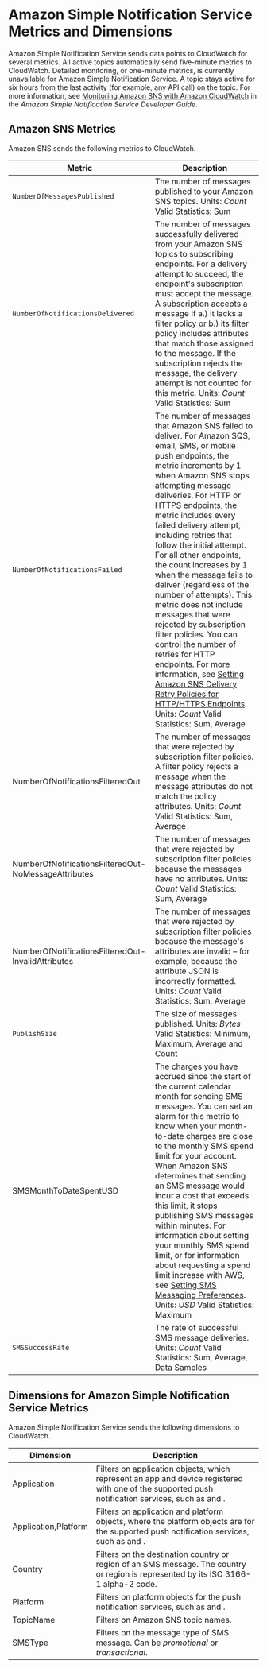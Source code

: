 # Amazon Simple Notification Service Metrics and Dimensions<a name="sns-metricscollected"></a>

Amazon Simple Notification Service sends data points to CloudWatch for several metrics\. All active topics automatically send five\-minute metrics to CloudWatch\. Detailed monitoring, or one\-minute metrics, is currently unavailable for Amazon Simple Notification Service\. A topic stays active for six hours from the last activity \(for example, any API call\) on the topic\. For more information, see [Monitoring Amazon SNS with Amazon CloudWatch](https://docs.aws.amazon.com/sns/latest/dg/MonitorSNSwithCloudWatch.html) in the *Amazon Simple Notification Service Developer Guide*\.

## Amazon SNS Metrics<a name="SNS_metricscollected"></a>

Amazon SNS sends the following metrics to CloudWatch\.


| Metric | Description | 
| --- | --- | 
|  `NumberOfMessagesPublished`  |  The number of messages published to your Amazon SNS topics\. Units: *Count* Valid Statistics: Sum  | 
|  `NumberOfNotificationsDelivered`  |  The number of messages successfully delivered from your Amazon SNS topics to subscribing endpoints\. For a delivery attempt to succeed, the endpoint's subscription must accept the message\. A subscription accepts a message if a\.\) it lacks a filter policy or b\.\) its filter policy includes attributes that match those assigned to the message\. If the subscription rejects the message, the delivery attempt is not counted for this metric\. Units: *Count* Valid Statistics: Sum  | 
|  `NumberOfNotificationsFailed`  |  The number of messages that Amazon SNS failed to deliver\.  For Amazon SQS, email, SMS, or mobile push endpoints, the metric increments by 1 when Amazon SNS stops attempting message deliveries\. For HTTP or HTTPS endpoints, the metric includes every failed delivery attempt, including retries that follow the initial attempt\. For all other endpoints, the count increases by 1 when the message fails to deliver \(regardless of the number of attempts\)\. This metric does not include messages that were rejected by subscription filter policies\. You can control the number of retries for HTTP endpoints\. For more information, see [ Setting Amazon SNS Delivery Retry Policies for HTTP/HTTPS Endpoints](https://docs.aws.amazon.com/sns/latest/dg/DeliveryPolicies.html)\. Units: *Count* Valid Statistics: Sum, Average  | 
| NumberOfNotificationsFilteredOut |  The number of messages that were rejected by subscription filter policies\. A filter policy rejects a message when the message attributes do not match the policy attributes\. Units: *Count* Valid Statistics: Sum, Average  | 
| NumberOfNotificationsFilteredOut\-NoMessageAttributes |  The number of messages that were rejected by subscription filter policies because the messages have no attributes\. Units: *Count* Valid Statistics: Sum, Average  | 
| NumberOfNotificationsFilteredOut\-InvalidAttributes |  The number of messages that were rejected by subscription filter policies because the message's attributes are invalid – for example, because the attribute JSON is incorrectly formatted\. Units: *Count* Valid Statistics: Sum, Average  | 
|  `PublishSize`  |  The size of messages published\. Units: *Bytes* Valid Statistics: Minimum, Maximum, Average and Count  | 
| SMSMonthToDateSpentUSD |  The charges you have accrued since the start of the current calendar month for sending SMS messages\. You can set an alarm for this metric to know when your month\-to\-date charges are close to the monthly SMS spend limit for your account\. When Amazon SNS determines that sending an SMS message would incur a cost that exceeds this limit, it stops publishing SMS messages within minutes\. For information about setting your monthly SMS spend limit, or for information about requesting a spend limit increase with AWS, see [ Setting SMS Messaging Preferences](https://docs.aws.amazon.com/sns/latest/dg/sms_preferences.html)\.  Units: *USD* Valid Statistics: Maximum  | 
|  `SMSSuccessRate`  |  The rate of successful SMS message deliveries\. Units: *Count* Valid Statistics: Sum, Average, Data Samples  | 

## Dimensions for Amazon Simple Notification Service Metrics<a name="sns-metric-dimensions"></a>

Amazon Simple Notification Service sends the following dimensions to CloudWatch\.


|  Dimension  |  Description  | 
| --- | --- | 
|  Application  |  Filters on application objects, which represent an app and device registered with one of the supported push notification services, such as and \.  | 
|  Application,Platform  |  Filters on application and platform objects, where the platform objects are for the supported push notification services, such as and \.  | 
| Country |  Filters on the destination country or region of an SMS message\. The country or region is represented by its ISO 3166\-1 alpha\-2 code\.  | 
|  Platform  |  Filters on platform objects for the push notification services, such as and \.  | 
|  TopicName  |  Filters on Amazon SNS topic names\.  | 
| SMSType |  Filters on the message type of SMS message\. Can be *promotional* or *transactional*\.  | 